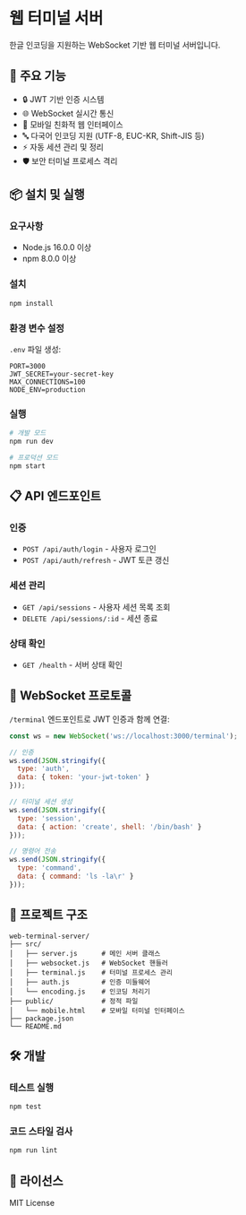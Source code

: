 # 웹 터미널 서버

한글 인코딩을 지원하는 WebSocket 기반 웹 터미널 서버입니다.

## 🚀 주요 기능

- 🔒 JWT 기반 인증 시스템
- 🌐 WebSocket 실시간 통신
- 📱 모바일 친화적 웹 인터페이스
- 🔤 다국어 인코딩 지원 (UTF-8, EUC-KR, Shift-JIS 등)
- ⚡ 자동 세션 관리 및 정리
- 🛡️ 보안 터미널 프로세스 격리

## 📦 설치 및 실행

### 요구사항
- Node.js 16.0.0 이상
- npm 8.0.0 이상

### 설치
```bash
npm install
```

### 환경 변수 설정

`.env` 파일 생성:
```env
PORT=3000
JWT_SECRET=your-secret-key
MAX_CONNECTIONS=100
NODE_ENV=production
```

### 실행

```bash
# 개발 모드
npm run dev

# 프로덕션 모드
npm start
```

## 📋 API 엔드포인트

### 인증
- `POST /api/auth/login` - 사용자 로그인
- `POST /api/auth/refresh` - JWT 토큰 갱신

### 세션 관리
- `GET /api/sessions` - 사용자 세션 목록 조회
- `DELETE /api/sessions/:id` - 세션 종료

### 상태 확인
- `GET /health` - 서버 상태 확인

## 🔌 WebSocket 프로토콜

`/terminal` 엔드포인트로 JWT 인증과 함께 연결:

```javascript
const ws = new WebSocket('ws://localhost:3000/terminal');

// 인증
ws.send(JSON.stringify({
  type: 'auth',
  data: { token: 'your-jwt-token' }
}));

// 터미널 세션 생성
ws.send(JSON.stringify({
  type: 'session',
  data: { action: 'create', shell: '/bin/bash' }
}));

// 명령어 전송
ws.send(JSON.stringify({
  type: 'command',
  data: { command: 'ls -la\r' }
}));
```

## 📁 프로젝트 구조

```
web-terminal-server/
├── src/
│   ├── server.js      # 메인 서버 클래스
│   ├── websocket.js   # WebSocket 핸들러
│   ├── terminal.js    # 터미널 프로세스 관리
│   ├── auth.js        # 인증 미들웨어
│   └── encoding.js    # 인코딩 처리기
├── public/            # 정적 파일
│   └── mobile.html    # 모바일 터미널 인터페이스
├── package.json
└── README.md
```

## 🛠️ 개발

### 테스트 실행
```bash
npm test
```

### 코드 스타일 검사
```bash
npm run lint
```

## 📄 라이선스

MIT License